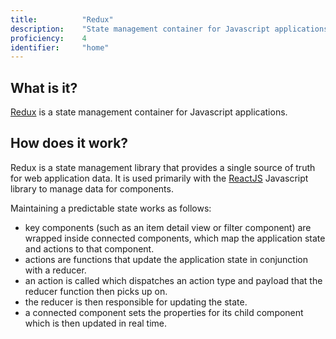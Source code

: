 ```yaml
---
title: 			"Redux"
description: 	"State management container for Javascript applications"
proficiency:	4
identifier:		"home"
---
```


## What is it?
[Redux](https://redux.js.org/) is a state management container for Javascript applications. 

## How does it work?
Redux is a state management library that provides a single source of truth for web application data. It is used primarily with the [ReactJS](https://reactjs.org) Javascript library to manage data for components.

Maintaining a predictable state works as follows:
- key components (such as an item detail view or filter component) are wrapped inside connected components, which map the application state and actions to that component.
- actions are functions that update the application state in conjunction with a reducer.
- an action is called which dispatches an action type and payload that the reducer function then picks up on.
- the reducer is then responsible for updating the state.
- a connected component sets the properties for its child component which is then updated in real time.
